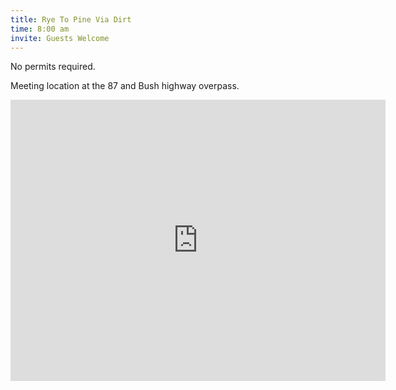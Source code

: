 ```yaml
---
title: Rye To Pine Via Dirt
time: 8:00 am
invite: Guests Welcome
---
```


No permits required.

Meeting location at the 87 and Bush highway overpass.

<iframe src="https://www.google.com/maps/embed?pb=!1m13!1m8!1m3!1d84357.06538568465!2d-111.59755247587556!3d33.64804811670151!3m2!1i1024!2i768!4f13.1!3m2!1m1!2zMzPCsDM3JzQxLjkiTiAxMTHCsDMzJzM1LjciVw!5e0!3m2!1sen!2sus!4v1735856642386!5m2!1sen!2sus" width="600" height="450" style="border:0;" allowfullscreen="" loading="lazy" referrerpolicy="no-referrer-when-downgrade"></iframe>
